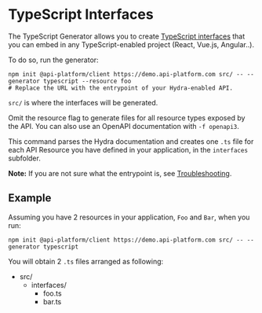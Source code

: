 # TypeScript Interfaces

The TypeScript Generator allows you to create [TypeScript interfaces](https://www.typescriptlang.org/docs/handbook/interfaces.html)
that you can embed in any TypeScript-enabled project (React, Vue.js, Angular..).

To do so, run the generator:

```console
npm init @api-platform/client https://demo.api-platform.com src/ -- --generator typescript --resource foo
# Replace the URL with the entrypoint of your Hydra-enabled API.
```

`src/` is where the interfaces will be generated.

Omit the resource flag to generate files for all resource types exposed by the API.
You can also use an OpenAPI documentation with `-f openapi3`.

This command parses the Hydra documentation and creates one `.ts` file for each API Resource you have defined in your application, in the `interfaces` subfolder.

**Note:** If you are not sure what the entrypoint is, see [Troubleshooting](troubleshooting.md).

## Example

Assuming you have 2 resources in your application, `Foo` and `Bar`, when you run:

```console
npm init @api-platform/client https://demo.api-platform.com src/ -- --generator typescript
```

You will obtain 2 `.ts` files arranged as following:

- src/
  - interfaces/
    - foo.ts
    - bar.ts
